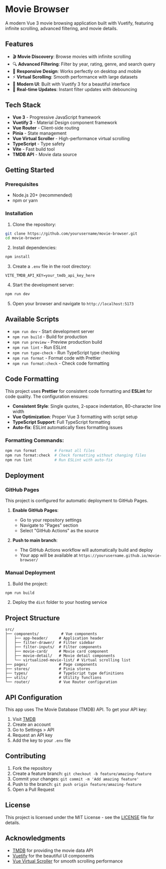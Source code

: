 # Movie Browser

A modern Vue 3 movie browsing application built with Vuetify, featuring infinite scrolling, advanced filtering, and movie details.

## Features

- 🎬 **Movie Discovery**: Browse movies with infinite scrolling
- 🔍 **Advanced Filtering**: Filter by year, rating, genre, and search query
- 📱 **Responsive Design**: Works perfectly on desktop and mobile
- ⚡ **Virtual Scrolling**: Smooth performance with large datasets
- 🎨 **Modern UI**: Built with Vuetify 3 for a beautiful interface
- 🔄 **Real-time Updates**: Instant filter updates with debouncing

## Tech Stack

- **Vue 3** - Progressive JavaScript framework
- **Vuetify 3** - Material Design component framework
- **Vue Router** - Client-side routing
- **Pinia** - State management
- **Vue Virtual Scroller** - High-performance virtual scrolling
- **TypeScript** - Type safety
- **Vite** - Fast build tool
- **TMDB API** - Movie data source

## Getting Started

### Prerequisites

- Node.js 20+ (recommended)
- npm or yarn

### Installation

1. Clone the repository:

```bash
git clone https://github.com/yourusername/movie-browser.git
cd movie-browser
```

2. Install dependencies:

```bash
npm install
```

3. Create a `.env` file in the root directory:

```env
VITE_TMDB_API_KEY=your_tmdb_api_key_here
```

4. Start the development server:

```bash
npm run dev
```

5. Open your browser and navigate to `http://localhost:5173`

## Available Scripts

- `npm run dev` - Start development server
- `npm run build` - Build for production
- `npm run preview` - Preview production build
- `npm run lint` - Run ESLint
- `npm run type-check` - Run TypeScript type checking
- `npm run format` - Format code with Prettier
- `npm run format:check` - Check code formatting

## Code Formatting

This project uses **Prettier** for consistent code formatting and **ESLint** for code quality. The configuration ensures:

- **Consistent Style**: Single quotes, 2-space indentation, 80-character line width
- **Vue Optimization**: Proper Vue 3 formatting with script setup
- **TypeScript Support**: Full TypeScript formatting
- **Auto-fix**: ESLint automatically fixes formatting issues

### Formatting Commands:

```bash
npm run format        # Format all files
npm run format:check  # Check formatting without changing files
npm run lint          # Run ESLint with auto-fix
```

## Deployment

### GitHub Pages

This project is configured for automatic deployment to GitHub Pages.

1. **Enable GitHub Pages**:
   - Go to your repository settings
   - Navigate to "Pages" section
   - Select "GitHub Actions" as the source

2. **Push to main branch**:
   - The GitHub Actions workflow will automatically build and deploy
   - Your app will be available at `https://yourusername.github.io/movie-browser/`

### Manual Deployment

1. Build the project:

```bash
npm run build
```

2. Deploy the `dist` folder to your hosting service

## Project Structure

```
src/
├── components/          # Vue components
│   ├── app-header/     # Application header
│   ├── filter-drawer/  # Filter sidebar
│   ├── filter-inputs/  # Filter components
│   ├── movie-card/     # Movie card component
│   ├── movie-detail/   # Movie detail components
│   └── virtualized-movie-list/ # Virtual scrolling list
├── pages/              # Page components
├── stores/             # Pinia stores
├── types/              # TypeScript type definitions
├── utils/              # Utility functions
└── router/             # Vue Router configuration
```

## API Configuration

This app uses The Movie Database (TMDB) API. To get your API key:

1. Visit [TMDB](https://www.themoviedb.org/)
2. Create an account
3. Go to Settings > API
4. Request an API key
5. Add the key to your `.env` file

## Contributing

1. Fork the repository
2. Create a feature branch: `git checkout -b feature/amazing-feature`
3. Commit your changes: `git commit -m 'Add amazing feature'`
4. Push to the branch: `git push origin feature/amazing-feature`
5. Open a Pull Request

## License

This project is licensed under the MIT License - see the [LICENSE](LICENSE) file for details.

## Acknowledgments

- [TMDB](https://www.themoviedb.org/) for providing the movie data API
- [Vuetify](https://vuetifyjs.com/) for the beautiful UI components
- [Vue Virtual Scroller](https://github.com/Akryum/vue-virtual-scroller) for smooth scrolling performance
